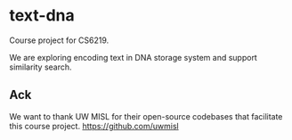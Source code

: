 # text-dna

Course project for CS6219.

We are exploring encoding text in DNA storage system and support similarity search.

## Ack
We want to thank UW MISL for their open-source codebases that facilitate this course project. https://github.com/uwmisl
